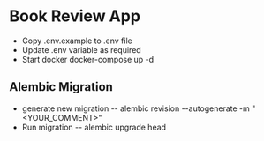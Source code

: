 
# Book Review App


- Copy .env.example to .env file
- Update .env variable as required
- Start docker docker-compose up -d



## Alembic Migration
- generate new migration  -- alembic revision --autogenerate -m "<YOUR_COMMENT>"
- Run migration -- alembic upgrade head